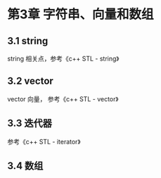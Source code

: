 # 第3章 字符串、向量和数组


## 3.1 string

string 相关点，参考《c++ STL - string》


## 3.2 vector

vector 向量， 参考《c++ STL - vector》


## 3.3 迭代器

参考《c++ STL - iterator》


## 3.4 数组